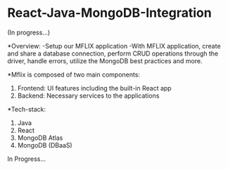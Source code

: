 # React-Java-MongoDB-Integration

(In progress...)

*Overview:
-Setup our MFLIX application 
-With MFLIX application, create and share a database connection, perform CRUD operations through the driver, handle errors, utilize the MongoDB best practices and more.

*Mflix is composed of two main components:
1. Frontend: UI features including the built-in React app
2. Backend: Necessary services to the applications

*Tech-stack:
1. Java
2. React
3. MongoDB Atlas
4. MongoDB (DBaaS)




In Progress...
